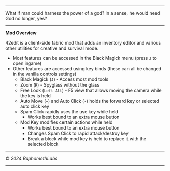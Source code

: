 ------------------------------------------------------------------------------------------------

What if man could harness the power of a god? In a sense, he would need God no longer, yes?

------------------------------------------------------------------------------------------------

**Mod Overview**

42edit is a client-side fabric mod that adds an inventory editor and various other utilities for creative and survival mode.

+ Most features can be accessed in the Black Magick menu (press `J` to open ingame)
+ Other features are accessed using key binds (these can all be changed in the vanilla controls settings)
    + Black Magick (`J`) - Access most mod tools
    + Zoom (`R`) - Spyglass without the glass
    + Free Look (`Left Alt`) - F5 view that allows moving the camera while the key is held
    + Auto Move (`=`) and Auto Click (`-`) holds the forward key or selected auto click key
    + Spam Click rapidly uses the use key while held
        + Works best bound to an extra mouse button
    + Mod Key modifies certain actions while held
        + Works best bound to an extra mouse button
        + Changes Spam Click to rapid attack/destroy key
        + Break a block while mod key is held to replace it with the selected block

------------------------------------------------------------------------------------------------

*© 2024 BaphomethLabs*

------------------------------------------------------------------------------------------------